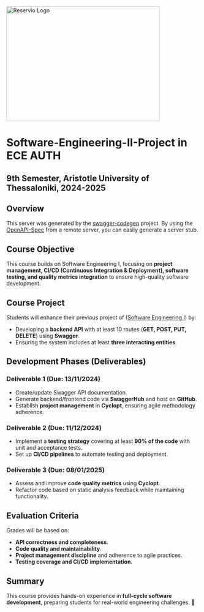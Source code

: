 <img height="300" width="400" alt="Reservio Logo" src="https://github.com/user-attachments/assets/b5974171-210d-468a-8814-d618e321fa99" />

# Software-Engineering-II-Project in ECE AUTH

## 9th Semester, Aristotle University of Thessaloniki, 2024-2025

## Overview
This server was generated by the [swagger-codegen](https://github.com/swagger-api/swagger-codegen) project.  By using the [OpenAPI-Spec](https://github.com/OAI/OpenAPI-Specification) from a remote server, you can easily generate a server stub.

## Course Objective
This course builds on Software Engineering I, focusing on **project management, CI/CD (Continuous Integration & Deployment), software testing, and quality metrics integration** to ensure high-quality software development.

## Course Project
Students will enhance their previous project of ([Software Engineering I](https://github.com/MarySymFairy/ECE_AUTH_projects/tree/main/Software%20Engineering%20I)) by:
- Developing a **backend API** with at least 10 routes (**GET, POST, PUT, DELETE**) using **Swagger**.
- Ensuring the system includes at least **three interacting entities**.


## Development Phases (Deliverables)

### Deliverable 1 (Due: 13/11/2024)
- Create/update Swagger API documentation.
- Generate backend/frontend code via **SwaggerHub** and host on **GitHub**.
- Establish **project management** in **Cyclopt**, ensuring agile methodology adherence.

### Deliverable 2 (Due: 11/12/2024)
- Implement a **testing strategy** covering at least **90% of the code** with unit and acceptance tests.
- Set up **CI/CD pipelines** to automate testing and deployment.

### Deliverable 3 (Due: 08/01/2025)
- Assess and improve **code quality metrics** using **Cyclopt**.
- Refactor code based on static analysis feedback while maintaining functionality.

## Evaluation Criteria
Grades will be based on:
- **API correctness and completeness**.
- **Code quality and maintainability**.
- **Project management discipline** and adherence to agile practices.
- **Testing coverage and CI/CD implementation**.

## Summary
This course provides hands-on experience in **full-cycle software development**, preparing students for real-world engineering challenges. 🚀

